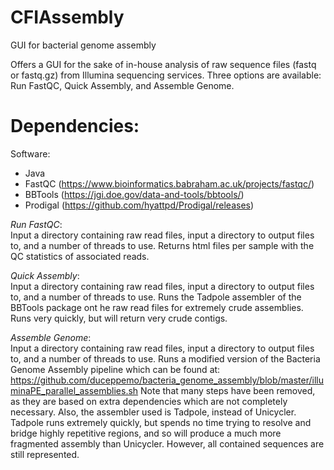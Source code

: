 # CFIAssembly
GUI for bacterial genome assembly

Offers a GUI for the sake of in-house analysis of raw sequence files (fastq or fastq.gz) from Illumina sequencing services. Three
options are available: Run FastQC, Quick Assembly, and Assemble Genome. 

# Dependencies:

Software:
- Java
- FastQC (https://www.bioinformatics.babraham.ac.uk/projects/fastqc/)
- BBTools (https://jgi.doe.gov/data-and-tools/bbtools/)
- Prodigal (https://github.com/hyattpd/Prodigal/releases)

*Run FastQC*:  
Input a directory containing raw read files, input a directory to output files to, and a number of threads to use.
Returns html files per sample with the QC statistics of associated reads. 

*Quick Assembly*:  
Input a directory containing raw read files, input a directory to output files to, and a number of threads to use. Runs the Tadpole assembler of the BBTools package ont he raw read files for extremely crude assemblies. Runs very quickly, 
but will return very crude contigs. 

*Assemble Genome*:    
Input a directory containing raw read files, input a directory to output files to, and a number of threads to use. Runs a modified version of the Bacteria Genome Assembly pipeline which can be found at: 
https://github.com/duceppemo/bacteria_genome_assembly/blob/master/illuminaPE_parallel_assemblies.sh
Note that many steps have been removed, as they are based on extra dependencies which are not completely necessary. Also, 
the assembler used is Tadpole, instead of Unicycler. Tadpole runs extremely quickly, but spends no time trying to resolve and
bridge highly repetitive regions, and so will produce a much more fragmented assembly than Unicycler. However, all contained
sequences are still represented. 
